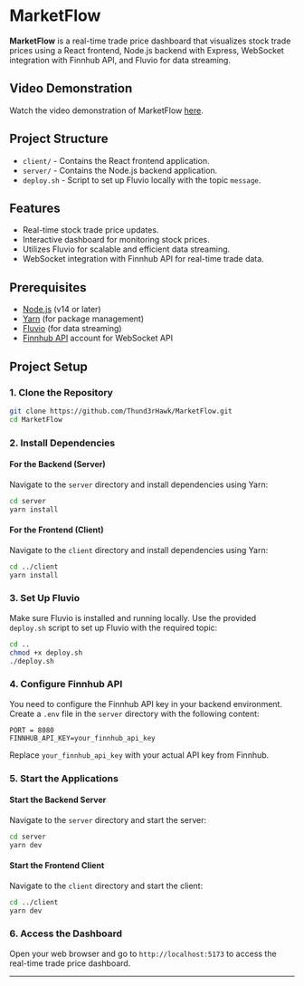 # MarketFlow

**MarketFlow** is a real-time trade price dashboard that visualizes stock trade prices using a React frontend, Node.js backend with Express, WebSocket integration with Finnhub API, and Fluvio for data streaming.

## Video Demonstration
Watch the video demonstration of MarketFlow [here](your-video-link).

## Project Structure

- `client/` - Contains the React frontend application.
- `server/` - Contains the Node.js backend application.
- `deploy.sh` - Script to set up Fluvio locally with the topic `message`.

## Features

- Real-time stock trade price updates.
- Interactive dashboard for monitoring stock prices.
- Utilizes Fluvio for scalable and efficient data streaming.
- WebSocket integration with Finnhub API for real-time trade data.

## Prerequisites

- [Node.js](https://nodejs.org/) (v14 or later)
- [Yarn](https://classic.yarnpkg.com/) (for package management)
- [Fluvio](https://fluvio.io/) (for data streaming)
- [Finnhub API](https://finnhub.io/) account for WebSocket API

## Project Setup

### 1. Clone the Repository

```bash
git clone https://github.com/Thund3rHawk/MarketFlow.git
cd MarketFlow
```

### 2. Install Dependencies

#### For the Backend (Server)

Navigate to the `server` directory and install dependencies using Yarn:

```bash
cd server
yarn install
```

#### For the Frontend (Client)

Navigate to the `client` directory and install dependencies using Yarn:

```bash
cd ../client
yarn install
```

### 3. Set Up Fluvio

Make sure Fluvio is installed and running locally. Use the provided `deploy.sh` script to set up Fluvio with the required topic:

```bash
cd ..
chmod +x deploy.sh
./deploy.sh
```

### 4. Configure Finnhub API

You need to configure the Finnhub API key in your backend environment. Create a `.env` file in the `server` directory with the following content:

```
PORT = 8080
FINNHUB_API_KEY=your_finnhub_api_key
```

Replace `your_finnhub_api_key` with your actual API key from Finnhub.

### 5. Start the Applications

#### Start the Backend Server

Navigate to the `server` directory and start the server:

```bash
cd server
yarn dev
```

#### Start the Frontend Client

Navigate to the `client` directory and start the client:

```bash
cd ../client
yarn dev
```

### 6. Access the Dashboard

Open your web browser and go to `http://localhost:5173` to access the real-time trade price dashboard.


---
